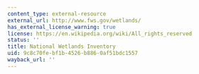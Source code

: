 ```yaml
---
content_type: external-resource
external_url: http://www.fws.gov/wetlands/
has_external_license_warning: true
license: https://en.wikipedia.org/wiki/All_rights_reserved
status: ''
title: National Wetlands Inventory
uid: 9c8c70fe-bf1b-4526-b886-0af51bdc1557
wayback_url: ''
---
```

